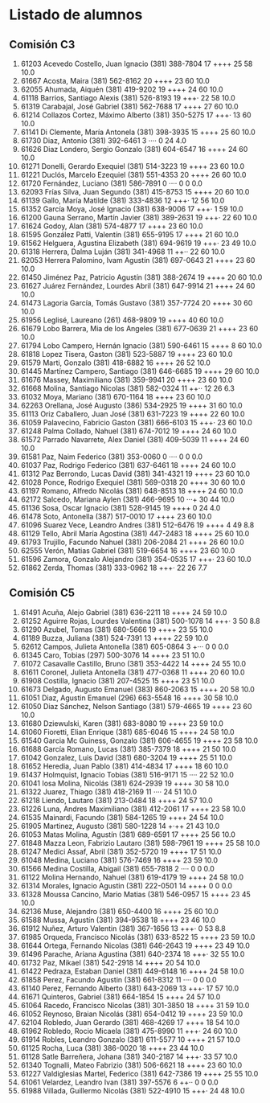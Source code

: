 # Listado de alumnos

## Comisión C3
01.  61203  Acevedo Costello, Juan Ignacio       (381) 388-7804   17  ++++        25  58  10.0
02.  61667  Acosta, Maira                        (381) 562-8162   20  ++++        23  60  10.0
03.  62055  Ahumada, Aiquén                      (381) 419-9202   19  ++++        24  60  10.0
04.  61118  Barrios, Santiago Alexis             (381) 526-8193   19  +++·        22  58  10.0
05.  61319  Carabajal, José Gabriel              (381) 562-7688   17  ++++        27  60  10.0
06.  61214  Collazos Cortez, Máximo Alberto      (381) 350-5275   17  +++·        13  60  10.0
07.  61141  Di Clemente, María Antonela          (381) 398-3935   15  ++++        25  60  10.0
08.  61730  Diaz, Antonio                        (381) 392-6461    3  ····         0  24   4.0
09.  61626  Diaz Londero, Sergio Gonzalo         (381) 604-6547   16  ++++        24  60  10.0
10.  61271  Donelli, Gerardo Exequiel            (381) 514-3223   19  ++++        23  60  10.0
11.  61221  Duclós, Marcelo Ezequiel             (381) 551-4353   20  ++++        26  60  10.0
12.  61720  Fernández, Luciano                   (381) 586-7891    0  ····         0   0   0.0
13.  62093  Frías Silva, Juan Segundo            (381) 415-8753   15  ++++        20  60  10.0
14.  61139  Gallo, María Matilde                 (381) 333-4836   12  +++·        12  56  10.0
15.  61352  García Moya, José Ignacio            (381) 638-9006   17  +++·         1  59  10.0
16.  61200  Gauna Serrano, Martín Javier         (381) 389-2631   19  +++·        22  60  10.0
17.  61624  Godoy, Alan                          (381) 574-4877   17  ++++        23  60  10.0
18.  61595  González Patti, Valentín             (381) 655-9195   17  ++++        21  60  10.0
19.  61562  Helguera, Agustina Elizabeth         (381) 694-9619   19  +++·        23  49  10.0
20.  61318  Herrera, Dalma Luján                 (381) 341-4968   11  ++··        22  60  10.0
21.  62053  Herrera Palomino, Ivam Agustín       (381) 697-0643   21  ++++        23  60  10.0
22.  61450  Jiménez Paz, Patricio Agustín        (381) 388-2674   19  ++++        20  60  10.0
23.  61627  Juárez Fernández, Lourdes Abril      (381) 647-9914   21  ++++        24  60  10.0
24.  61473  Lagoria García, Tomás Gustavo        (381) 357-7724   20  ++++        30  60  10.0
25.  61956  Leglisé, Laureano                    (261) 468-9809   19  ++++        40  60  10.0
26.  61679  Lobo Barrera, Mia de los Angeles     (381) 677-0639   21  ++++        23  60  10.0
27.  61794  Lobo Campero, Hernán Ignacio         (381) 590-6461   15  ++++         8  60  10.0
28.  61818  Lopez Tisera, Gaston                 (381) 523-5887   19  ++++        23  60  10.0
29.  61579  Marti, Gonzalo                       (381) 418-6882   16  ++++        26  52  10.0
30.  61445  Martínez Campero, Santiago           (381) 646-6685   19  ++++        29  60  10.0
31.  61676  Massey, Maximiliano                  (381) 359-9941   20  ++++        23  60  10.0
32.  61668  Molina, Santiago Nicolas             (381) 582-0324   11  ++··        12  26   6.3
33.  61032  Moya, Mariano                        (381) 670-1164   18  ++++        23  60  10.0
34.  62263  Orellana, José Augusto               (386) 534-2925   19  ++++        31  60  10.0
35.  61113  Oriz Caballero, Juan José            (381) 631-7223   19  ++++        22  60  10.0
36.  61059  Palavecino, Fabricio Gaston          (381) 666-6103   15  +++·        23  60  10.0
37.  61248  Palma Collado, Nahuel                (381) 674-7012   19  ++++        24  60  10.0
38.  61572  Parrado Navarrete, Alex Daniel       (381) 409-5039   11  ++++        24  60  10.0
39.  61581  Paz, Naim Federico                   (381) 353-0060    0  ····         0   0   0.0
40.  61037  Paz, Rodrigo Federico                (381) 637-6461   18  ++++        24  60  10.0
41.  61312  Paz Berrondo, Lucas David            (381) 341-4321   19  ++++        23  60  10.0
42.  61028  Ponce, Rodrigo Exequiel              (381) 569-0318   20  ++++        30  60  10.0
43.  61197  Romano, Alfredo Nicolás              (381) 648-8513   18  ++++        24  60  10.0
44.  62172  Salcedo, Mariana Aylen               (381) 466-9695   10  ···+        30  44  10.0
45.  61136  Sosa, Oscar Ignacio                  (381) 528-9145   19  ++++         0  24   4.0
46.  61478  Soto, Antonella                      (387) 517-0010   17  ++++        23  60  10.0
47.  61096  Suarez Vece, Leandro Andres          (381) 512-6476   19  ++++         4  49   8.8
48.  61129  Tello, Abril María Agostina          (381) 447-2483   18  ++++        25  60  10.0
49.  61793  Trujillo, Facundo Nahuel             (381) 206-2084   21  ++++        26  60  10.0
50.  62555  Verón, Matias Gabriel                (381) 519-6654   16  ++++        23  60  10.0
51.  61596  Zamora, Gonzalo Alejandro            (381) 354-0535   17  +++·        23  60  10.0
52.  61862  Zerda, Thomas                        (381) 333-0962   18  +++·        22  26   7.7

## Comisión C5
01.  61491  Acuña, Alejo Gabriel                 (381) 636-2211   18  ++++        24  59  10.0
02.  61252  Aguirre Rojas, Lourdes Valentina     (381) 500-1078   14  +++·         3  50   8.8
03.  61290  Azubel, Tomas                        (381) 680-5666   19  ++++        23  55  10.0
04.  61189  Buzza, Juliana                       (381) 524-7391   13  ++++        22  59  10.0
05.  62612  Campos, Julieta Antonella            (381) 605-0864    3  +···         0   0   0.0
06.  61345  Caro, Tobias                         (297) 500-3076   14  ++++        23  51  10.0
07.  61072  Casavalle Castillo, Bruno            (381) 353-4422   14  ++++        24  55  10.0
08.  61611  Coronel, Julieta Antonella           (381) 477-0368   11  ++++        20  60  10.0
09.  61908  Costilla, Ignacio                    (381) 207-4525   15  ++++        23  51  10.0
10.  61673  Delgado, Augusto Emanuel             (383) 860-2063   15  ++++        20  58  10.0
11.  61051  Diaz, Agustin Emanuel                (296) 663-5548   16  ++++        30  58  10.0
12.  61050  Diaz Sánchez, Nelson Santiago        (381) 579-4665   19  ++++        23  60  10.0
13.  61680  Dziewulski, Karen                    (381) 683-8080   19  ++++        23  59  10.0
14.  61060  Fioretti, Elian Enrique              (381) 685-6046   15  ++++        24  58  10.0
15.  61540  Garcia Mc Guiness, Gonzalo           (381) 606-4655   19  ++++        23  58  10.0
16.  61688  García Romano, Lucas                 (381) 385-7379   18  ++++        21  50  10.0
17.  61042  Gonzalez, Luis David                 (381) 680-3204   19  ++++        25  51  10.0
18.  61652  Heredia, Juan Pablo                  (381) 414-4834   17  ++++        18  60  10.0
19.  61437  Holmquist, Ignacio Tobias            (381) 516-9171   15  ····        22  52  10.0
20.  61041  Iosa Molina, Nicolás                 (381) 624-2939   19  ++++        30  58  10.0
21.  61322  Juarez, Thiago                       (381) 418-2169   11  ····        24  51  10.0
22.  61218  Liendo, Lautaro                      (381) 213-0484   18  ++++        24  57  10.0
23.  61226  Luna, Andres Maximiliano             (381) 412-2061   17  ++++        23  58  10.0
24.  61535  Mainardi, Facundo                    (381) 584-1265   19  ++++        24  54  10.0
25.  61905  Martinez, Augusto                    (381) 580-1228   14  +·++        21  43  10.0
26.  61053  Matas Molina, Agustín                (381) 689-6591   17  ++++        25  56  10.0
27.  61848  Mazza Leon, Fabrizio Lautaro         (381) 598-7961   19  ++++        25  58  10.0
28.  61247  Medici Assaf, Abril                  (381) 352-5720   19  ++++        17  51  10.0
29.  61048  Medina, Luciano                      (381) 576-7469   16  ++++        23  59  10.0
30.  61566  Medina Costilla, Abigail             (381) 655-7818    2  ····         0   0   0.0
31.  61122  Molina Hernando, Nahuel              (381) 619-4179   19  ++++        24  58  10.0
32.  61314  Morales, Ignacio Agustin             (381) 222-0501   14  ++++         0   0   0.0
33.  61328  Moussa Cancino, Mario Matias         (381) 546-0957   15  ++++        23  45  10.0
34.  62136  Muse, Alejandro                      (381) 650-4400   16  ++++        25  60  10.0
35.  61588  Mussa, Agustín                       (381) 394-9538   18  ++++        23  46  10.0
36.  61912  Nuñez, Arturo Valentin               (381) 367-1656   13  +++·         0  53   8.8
37.  61985  Orqueda, Francisco Nicolás           (381) 633-8522   15  ++++        23  59  10.0
38.  61644  Ortega, Fernando Nicolas             (381) 646-2643   19  ++++        23  49  10.0
39.  61496  Parache, Ariana Agustina             (381) 640-2374   18  +++·        32  55  10.0
40.  61732  Paz, Mikael                          (381) 542-2918   14  ++++        20  54  10.0
41.  61422  Pedraza, Estaban Daniel              (381) 449-6148   16  ++++        24  58  10.0
42.  61858  Perez, Facundo Agustin               (381) 661-8312   11  ····         0   0   0.0
43.  61140  Perez, Fernando Alberto              (381) 643-2069   13  +++·        17  57  10.0
44.  61671  Quinteros, Gabriel                   (381) 664-1854   15  ++++        24  57  10.0
45.  61064  Racedo, Francisco Nicolas            (381) 301-3850   18  ++++        31  59  10.0
46.  61052  Reynoso, Braian Nicolás              (381) 654-0412   19  ++++        23  59  10.0
47.  62104  Robledo, Juan Gerardo                (381) 468-4269   17  ++++        18  54  10.0
48.  61962  Robledo, Rocio Micaela               (381) 475-8990   11  +++·        24  60  10.0
49.  61914  Robles, Leandro Gonzalo              (381) 611-5577   10  ++++        21  57  10.0
50.  61125  Rocha, Luca                          (381) 386-0020   18  ++++        23  44  10.0
51.  61128  Satle Barreñera, Johana              (381) 340-2187   14  +++·        33  57  10.0
52.  61340  Tognalli, Mateo Fabrizio             (381) 506-6621   18  ++++        23  60  10.0
53.  61227  Valdiglesias Martel, Federico        (381) 642-7386   19  ++++        25  55  10.0
54.  61061  Velardez, Leandro Ivan               (381) 397-5576    6  ++··         0   0   0.0
55.  61988  Villada, Guillermo Nicolás           (381) 522-4910   15  +++·        24  48  10.0
